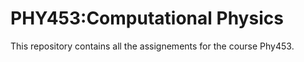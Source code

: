 # PHY453:Computational Physics
This repository contains all the assignements for the course Phy453.

